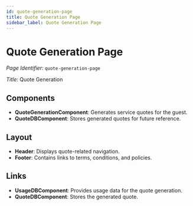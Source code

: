 ```yaml
---
id: quote-generation-page
title: Quote Generation Page
sidebar_label: Quote Generation Page
---
```


# Quote Generation Page

*Page Identifier:* `quote-generation-page`

*Title:* Quote Generation

## Components
- **QuoteGenerationComponent**: Generates service quotes for the guest.
- **QuoteDBComponent**: Stores generated quotes for future reference.

## Layout
- **Header**: Displays quote-related navigation.
- **Footer**: Contains links to terms, conditions, and policies.

## Links
- **UsageDBComponent**: Provides usage data for the quote generation.
- **QuoteDBComponent**: Stores the generated quote.
